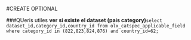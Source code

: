 #CREATE OPTIONAL



###QUeris utiles
**ver si existe el dataset (pais category)**`select dataset_id,category_id,country_id from olx_catspec_applicable_field where category_id in (822,823,824,876) and country_id=62;`
